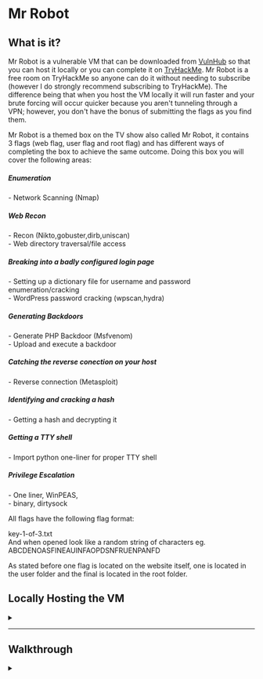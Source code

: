 <H1>Mr Robot</H1>
<p></p>
<H2>What is it?</H2>
<p></p>
Mr Robot is a vulnerable VM that can be downloaded from <a href="https://www.vulnhub.com/entry/mr-robot-1,151/" rel="nofollow">VulnHub</a> so that you can host it locally or you can complete it on <a href="https://tryhackme.com/room/mrrobot" rel="nofollow">TryHackMe</a>. Mr Robot is a free room on TryHackMe so anyone can do it without needing to subscribe (however I do strongly recommend subscribing to TryHackMe). The difference being that when you host the VM locally it will run faster and your brute forcing will occur quicker because you aren't tunneling through a VPN; however, you don't have the bonus of submitting the flags as you find them.
<p></p>
Mr Robot is a themed box on the TV show also called Mr Robot, it contains 3 flags (web flag, user flag and root flag) and has different ways of completing the box to achieve the same outcome. Doing this box you will cover the following areas:
<p></p>
<H5>Enumeration</H5>
- Network Scanning (Nmap)
<H5>Web Recon</H5>
- Recon (Nikto,gobuster,dirb,uniscan)
<br>
- Web directory traversal/file access
<H5>Breaking into a badly configured login page</H5>
- Setting up a dictionary file for username and password enumeration/cracking
<br>
- WordPress password cracking (wpscan,hydra)
<H5>Generating Backdoors</H5>
- Generate PHP Backdoor (Msfvenom)
<br>
- Upload and execute a backdoor
<H5>Catching the reverse conection on your host</H5>
- Reverse connection (Metasploit)
<H5>Identifying and cracking a hash</H5>
- Getting a hash and decrypting it
<H5>Getting a TTY shell</H5>
- Import python one-liner for proper TTY shell
<H5>Privilege Escalation</H5>
- One liner, WinPEAS,
<br>
- binary, dirtysock
<p></p>
All flags have the following flag format:
<p></p>
key-1-of-3.txt
<br>
And when opened look like a random string of characters eg. ABCDENOASFINEAUINFAOPDSNFRUENPANFD
<p></p>
As stated before one flag is located on the website itself, one is located in the user folder and the final is located in the root folder.
<p></p>
<H2>Locally Hosting the VM</H2>
<details>
    <summary></summary>
<p></p>
The first thing you need to do is download the mrRobot.ova file from <a href="https://www.vulnhub.com/entry/mr-robot-1,151/" rel="nofollow">VulnHub</a> (<a href="https://download.vulnhub.com/mrrobot/mrRobot.ova" rel="nofollow">Download link</a>).
<br>
Now that you have the .ova file you need open it in either <a href="https://www.virtualbox.org/" rel="nofollow">Virtual Box</a> or <a href="https://www.vmware.com/au/products/workstation-player.html" rel="nofollow">VMWare</a>.
<p></p>
<div align="center">
<img src="https://github.com/Shadow-Admins/Cyber_Club/blob/2429ae9e3f58140ed5905513114b710f0153067e/Starting_Point/VulnHub/MrRobot/images/open.png"><br>
</div>
<p></p>
This will then direct you to the import screen, give the VM a name and store it in a folder on your system somewhere.
<p></p>
<div align="center">
<img src="https://github.com/Shadow-Admins/Cyber_Club/blob/2429ae9e3f58140ed5905513114b710f0153067e/Starting_Point/VulnHub/MrRobot/images/import.png"><br>
</div>
<p></p>
This will then import the machine and you will be able to see it on the left hand panel once completed, the last thing you need to do is confirm the network settings. Below you can see that I have highlighted the network setting for the VM, it should be Host-only.
<p></p>
<div align="center">
<img src="https://github.com/Shadow-Admins/Cyber_Club/blob/2429ae9e3f58140ed5905513114b710f0153067e/Starting_Point/VulnHub/MrRobot/images/bridged.png"><br>
</div>
<p></p>
If it isn't set as Host-only you can click on the network which will bring you into network settings as displayed below.
<p></p>
<div align="center">
<img src="https://github.com/Shadow-Admins/Cyber_Club/blob/2429ae9e3f58140ed5905513114b710f0153067e/Starting_Point/VulnHub/MrRobot/images/network.png"><br>
</div>
<p></p>
You can now start your Mr Robot VM and let it run, you don't need to do anything further with it.
<p></p>
<div align="center">
<img src="https://github.com/Shadow-Admins/Cyber_Club/blob/2429ae9e3f58140ed5905513114b710f0153067e/Starting_Point/VulnHub/MrRobot/images/logon.png"><br>
</div>
<p></p>
We now need to make some changes to our penetration VM, looking at the settings we can see that there is only one network adapter that is set to NAT.
<p></p>
<div align="center">
<img src="https://github.com/Shadow-Admins/Cyber_Club/blob/17c7433328d45f62ef541af78f404d6556d848be/Starting_Point/VulnHub/MrRobot/images/penbox.png"><br>
</div>
<p></p>
We can add another adapter though the settings to do this right click on the VM name in the left panel.
<p></p>
<div align="center">
<img src="https://github.com/Shadow-Admins/Cyber_Club/blob/17c7433328d45f62ef541af78f404d6556d848be/Starting_Point/VulnHub/MrRobot/images/settings.png"><br>
</div>
<p></p>
Next we need to add another adapter, to do this we click on add at the bottom of the settings screen.
<p></p>
<div align="center">
<img src="https://github.com/Shadow-Admins/Cyber_Club/blob/17c7433328d45f62ef541af78f404d6556d848be/Starting_Point/VulnHub/MrRobot/images/add.png"><br>
</div>
<p></p>
We then click on Network Adapter then click finish.
<p></p>
<div align="center">
<img src="https://github.com/Shadow-Admins/Cyber_Club/blob/17c7433328d45f62ef541af78f404d6556d848be/Starting_Point/VulnHub/MrRobot/images/networkadapter.png"><br>
</div>
<p></p>
We can see that Network Adapter 2 has been created, we need to click on that adapter and select Host-only followed by ok.
<p></p>
<div align="center">
<img src="https://github.com/Shadow-Admins/Cyber_Club/blob/17c7433328d45f62ef541af78f404d6556d848be/Starting_Point/VulnHub/MrRobot/images/adapter2.png"><br>
</div>
<p></p>
Now that we have done this process we can start our penetration VM and begin the challenge. The reason that I do it this way is so that my penetration VM keeps internet connection and has a direct link to the target VM (mrRobot). If we put both VM's on Host-only our penetration VM would lose internet connectivity. 
<br>
We can confirm that the adapter is working by logging into our penetration VM and running the following command:
<p></p>

```
sudo ifconfig
```

<p></p>
Which returns something like this:
<p></p>

```
❯ sudo ifconfig
eth0: flags=4163<UP,BROADCAST,RUNNING,MULTICAST>  mtu 1500
        inet 192.168.191.129  netmask 255.255.255.0  broadcast 192.168.191.255
        inet6 fe80::11ec:b5d:f22:834f  prefixlen 64  scopeid 0x20<link>
        ether 00:0c:29:df:18:d9  txqueuelen 1000  (Ethernet)
        RX packets 24843  bytes 33147054 (31.6 MiB)
        RX errors 0  dropped 0  overruns 0  frame 0
        TX packets 10896  bytes 920671 (899.0 KiB)
        TX errors 0  dropped 0 overruns 0  carrier 0  collisions 0

eth1: flags=4163<UP,BROADCAST,RUNNING,MULTICAST>  mtu 1500
        inet 192.168.125.134  netmask 255.255.255.0  broadcast 192.168.125.255
        inet6 fe80::744b:c7cf:2382:75d3  prefixlen 64  scopeid 0x20<link>
        ether 00:0c:29:df:18:e3  txqueuelen 1000  (Ethernet)
        RX packets 5  bytes 875 (875.0 B)
        RX errors 0  dropped 0  overruns 0  frame 0
        TX packets 34  bytes 2534 (2.4 KiB)
        TX errors 0  dropped 0 overruns 0  carrier 0  collisions 0

lo: flags=73<UP,LOOPBACK,RUNNING>  mtu 65536
        inet 127.0.0.1  netmask 255.0.0.0
        inet6 ::1  prefixlen 128  scopeid 0x10<host>
        loop  txqueuelen 1000  (Local Loopback)
        RX packets 25070  bytes 14986245 (14.2 MiB)
        RX errors 0  dropped 0  overruns 0  frame 0
        TX packets 25070  bytes 14986245 (14.2 MiB)
        TX errors 0  dropped 0 overruns 0  carrier 0  collisions 0

```

<p></p>
We can see that eth1 has been added as interface and it has an ip next to inet.
<p></p>
We can now begin hacking our target machine.
<p></p>
The process is basically identical for Virtual Box however I prefer using VMWare.

</details>


<hr>
<p></p>
<H2>Walkthrough</H2>
<p></p>
<details>
    <summary></summary>
<p></p>
Our first step in this box is to enumerate the network IOT locate the VM. We do this using <kbd>nmap</kbd> however there are some additional flags and steps we use. The command we will run first is:
<p></p>

```
nmap -e eth1 -T5 192.168.125.0/24
```

<p></p>
Looking at this command we used the <kbd>-e</kbd> flag to let nmap know which interface we want to use for the scan, the <kbd>-T5</kbd> flag tells nmap to do the fastest scan possible and the network we scanned against was the network we identified when we ran <kbd>ifconfig</kbd>.
<br>
This command returns:
<p></p>

```
❯ nmap -e eth1 -T5 192.168.125.0/24
Starting Nmap 7.91 ( https://nmap.org ) at 2021-07-08 13:29 AEST
Nmap scan report for 192.168.125.132
Host is up (0.016s latency).
Not shown: 997 filtered ports
PORT    STATE  SERVICE
22/tcp  closed ssh
80/tcp  open   http
443/tcp open   https

Nmap scan report for 192.168.125.134
Host is up (0.035s latency).
Not shown: 999 closed ports
PORT    STATE SERVICE
111/tcp open  rpcbind
```

<p></p>
Looking through the results we can identify our own ip address <kbd>192.168.125.134</kbd> and one other ip <kbd>192.168.125.132</kbd> we can therefore determine that the second ip is our target VM. Time for further enumeration with nmap. This time the command will look like this:
<p></p>

```
sudo nmap -e eth1 -A -vvv --script vuln -oN nmap.txt 192.168.125.132
```

<p></p>
For this command, we use the <kbd>-e</kbd> flag to direct nmap to our desired network interface, ,<kbd>-A</kbd> to run all scripts, <kbd>-vvv</kbd> to give very verbose output, <kbd>--script vuln</kbd> to run the vulnerability script against the machine, this is extremely helpful and does a lot of enumeration for us which we can see in the output, <kbd>-oN nmap.txt</kbd> outputs the scan to a text file se we can refer to it later and finally the ip address we wish to scan.
This command outputs the following:
<p></p>


```
# Nmap 7.91 scan initiated Thu Jul  8 13:41:13 2021 as: nmap -e eth1 -A -vvv --script vuln -oN nmap.txt 192.168.125.132
Nmap scan report for 192.168.125.132
Host is up, received arp-response (0.0019s latency).
Scanned at 2021-07-08 13:41:24 AEST for 94s
Not shown: 997 filtered ports
Reason: 997 no-responses
PORT    STATE  SERVICE  REASON         VERSION
22/tcp  closed ssh      reset ttl 64
80/tcp  open   http     syn-ack ttl 64 Apache httpd
| http-csrf: 
| Spidering limited to: maxdepth=3; maxpagecount=20; withinhost=192.168.125.132
|   Found the following possible CSRF vulnerabilities: 
|     
|     Path: http://192.168.125.132:80/js/BASE_URL+%22/live/%22);this.firstBoot?(this.firstBoot=!1,this.track.omni("Email
|     Form id: 
|     Form action: http://192.168.125.132/
|     
|     Path: http://192.168.125.132:80/js/BASE_URL+%22/live/%22);this.firstBoot?(this.firstBoot=!1,this.track.omni("Email
|     Form id: 
|     Form action: http://192.168.125.132/
|     
|     Path: http://192.168.125.132:80/js/rs;if(s.useForcedLinkTracking||s.bcf){if(!s."+"forcedLinkTrackingTimeout)s.forcedLinkTrackingTimeout=250;setTimeout('if(window.s_c_il)window.s_c_il['+s._in+'].bcr()',s.forcedLinkTrackingTimeout);}else
|     Form id: 
|     Form action: http://192.168.125.132/
|     
|     Path: http://192.168.125.132:80/js/rs;if(s.useForcedLinkTracking||s.bcf){if(!s."+"forcedLinkTrackingTimeout)s.forcedLinkTrackingTimeout=250;setTimeout('if(window.s_c_il)window.s_c_il['+s._in+'].bcr()',s.forcedLinkTrackingTimeout);}else
|     Form id: 
|     Form action: http://192.168.125.132/
|     
|     Path: http://192.168.125.132:80/js/u;c.appendChild(o);'+(n?'o.c=0;o.i=setTimeout(f2,100)':'')+'}}catch(e){o=0}return
|     Form id: 
|     Form action: http://192.168.125.132/
|     
|     Path: http://192.168.125.132:80/js/u;c.appendChild(o);'+(n?'o.c=0;o.i=setTimeout(f2,100)':'')+'}}catch(e){o=0}return
|     Form id: 
|     Form action: http://192.168.125.132/
|     
|     Path: http://192.168.125.132:80/js/vendor/null,this.tags.length=0%7d,t.get=function()%7bif(0==this.tags.length)return
|     Form id: 
|     Form action: http://192.168.125.132/
|     
|     Path: http://192.168.125.132:80/js/vendor/null,this.tags.length=0%7d,t.get=function()%7bif(0==this.tags.length)return
|     Form id: 
|     Form action: http://192.168.125.132/
|     
|     Path: http://192.168.125.132:80/js/BASE_URL+%22/live/
|     Form id: 
|     Form action: http://192.168.125.132/
|     
|     Path: http://192.168.125.132:80/js/BASE_URL+%22/live/
|     Form id: 
|     Form action: http://192.168.125.132/
|     
|     Path: http://192.168.125.132:80/wp-login.php
|     Form id: loginform
|_    Form action: http://192.168.125.132/wp-login.php
|_http-dombased-xss: Couldn't find any DOM based XSS.
| http-enum: 
|   /admin/: Possible admin folder
|   /admin/index.html: Possible admin folder
|   /wp-login.php: Possible admin folder
|   /robots.txt: Robots file
|   /feed/: Wordpress version: 4.3.1
|   /wp-includes/images/rss.png: Wordpress version 2.2 found.
|   /wp-includes/js/jquery/suggest.js: Wordpress version 2.5 found.
|   /wp-includes/images/blank.gif: Wordpress version 2.6 found.
|   /wp-includes/js/comment-reply.js: Wordpress version 2.7 found.
|   /wp-login.php: Wordpress login page.
|   /wp-admin/upgrade.php: Wordpress login page.
|   /readme.html: Interesting, a readme.
|   /0/: Potentially interesting folder
|_  /image/: Potentially interesting folder
|_http-jsonp-detection: Couldn't find any JSONP endpoints.
|_http-litespeed-sourcecode-download: Request with null byte did not work. This web server might not be vulnerable
|_http-server-header: Apache
|_http-stored-xss: Couldn't find any stored XSS vulnerabilities.
443/tcp open   ssl/http syn-ack ttl 64 Apache httpd
| http-csrf: 
| Spidering limited to: maxdepth=3; maxpagecount=20; withinhost=192.168.125.132
|   Found the following possible CSRF vulnerabilities: 
|     
|     Path: https://192.168.125.132:443/js/BASE_URL
|     Form id: 
|     Form action: https://192.168.125.132:443/
|     
|     Path: https://192.168.125.132:443/js/BASE_URL
|     Form id: 
|     Form action: https://192.168.125.132:443/
|     
|     Path: https://192.168.125.132:443/js/vendor/null,this.tags.length=0%7d,t.get=function()%7bif(0==this.tags.length)return
|     Form id: 
|     Form action: https://192.168.125.132:443/
|     
|     Path: https://192.168.125.132:443/js/vendor/null,this.tags.length=0%7d,t.get=function()%7bif(0==this.tags.length)return
|     Form id: 
|     Form action: https://192.168.125.132:443/
|     
|     Path: https://192.168.125.132:443/js/u;c.appendChild(o);'+(n?'o.c=0;o.i=setTimeout(f2,100)':'')+'}}catch(e){o=0}return
|     Form id: 
|     Form action: https://192.168.125.132:443/
|     
|     Path: https://192.168.125.132:443/js/u;c.appendChild(o);'+(n?'o.c=0;o.i=setTimeout(f2,100)':'')+'}}catch(e){o=0}return
|     Form id: 
|     Form action: https://192.168.125.132:443/
|     
|     Path: https://192.168.125.132:443/js/rs;if(s.useForcedLinkTracking||s.bcf){if(!s."
|     Form id: 
|     Form action: https://192.168.125.132:443/
|     
|     Path: https://192.168.125.132:443/js/rs;if(s.useForcedLinkTracking||s.bcf){if(!s."
|     Form id: 
|     Form action: https://192.168.125.132:443/
|     
|     Path: https://192.168.125.132:443/wp-login.php
|     Form id: loginform
|_    Form action: https://192.168.125.132:443/wp-login.php
|_http-dombased-xss: Couldn't find any DOM based XSS.
| http-enum: 
|   /admin/: Possible admin folder
|   /admin/index.html: Possible admin folder
|   /wp-login.php: Possible admin folder
|   /robots.txt: Robots file
|   /feed/: Wordpress version: 4.3.1
|   /wp-includes/images/rss.png: Wordpress version 2.2 found.
|   /wp-includes/js/jquery/suggest.js: Wordpress version 2.5 found.
|   /wp-includes/images/blank.gif: Wordpress version 2.6 found.
|   /wp-includes/js/comment-reply.js: Wordpress version 2.7 found.
|   /wp-login.php: Wordpress login page.
|   /wp-admin/upgrade.php: Wordpress login page.
|   /readme.html: Interesting, a readme.
|   /0/: Potentially interesting folder
|_  /image/: Potentially interesting folder
|_http-jsonp-detection: Couldn't find any JSONP endpoints.
|_http-litespeed-sourcecode-download: Request with null byte did not work. This web server might not be vulnerable
|_http-server-header: Apache
|_http-stored-xss: Couldn't find any stored XSS vulnerabilities.
|_sslv2-drown: 
MAC Address: 00:0C:29:43:37:0E (VMware)
Device type: general purpose
Running: Linux 3.X|4.X
OS CPE: cpe:/o:linux:linux_kernel:3 cpe:/o:linux:linux_kernel:4
OS details: Linux 3.10 - 4.11
TCP/IP fingerprint:
OS:SCAN(V=7.91%E=4%D=7/8%OT=80%CT=22%CU=%PV=Y%DS=1%DC=D%G=N%M=000C29%TM=60E
OS:67442%P=x86_64-pc-linux-gnu)SEQ(SP=105%GCD=1%ISR=108%TI=Z%CI=I%II=I%TS=8
OS:)OPS(O1=M5B4ST11NW7%O2=M5B4ST11NW7%O3=M5B4NNT11NW7%O4=M5B4ST11NW7%O5=M5B
OS:4ST11NW7%O6=M5B4ST11)WIN(W1=7120%W2=7120%W3=7120%W4=7120%W5=7120%W6=7120
OS:)ECN(R=Y%DF=Y%TG=40%W=7210%O=M5B4NNSNW7%CC=Y%Q=)T1(R=Y%DF=Y%TG=40%S=O%A=
OS:S+%F=AS%RD=0%Q=)T2(R=N)T3(R=N)T4(R=Y%DF=Y%TG=40%W=0%S=A%A=Z%F=R%O=%RD=0%
OS:Q=)T5(R=Y%DF=Y%TG=40%W=0%S=Z%A=S+%F=AR%O=%RD=0%Q=)T6(R=Y%DF=Y%TG=40%W=0%
OS:S=A%A=Z%F=R%O=%RD=0%Q=)T7(R=N)U1(R=N)IE(R=Y%DFI=N%TG=40%CD=S)

Uptime guess: 0.072 days (since Thu Jul  8 11:59:55 2021)
Network Distance: 1 hop
TCP Sequence Prediction: Difficulty=261 (Good luck!)
IP ID Sequence Generation: All zeros

TRACEROUTE
HOP RTT     ADDRESS
1   1.89 ms 192.168.125.132

Read data files from: /usr/bin/../share/nmap
OS and Service detection performed. Please report any incorrect results at https://nmap.org/submit/ .
# Nmap done at Thu Jul  8 13:42:58 2021 -- 1 IP address (1 host up) scanned in 105.32 seconds
```

<p></p>
Looking through the results we can see a lot of interesting information and a lot of enumeration that has been done for us just by using the vuln script.
<br>
We can see there are 3 ports, 22 (ssh), 80 (http), 443 (https).
<br>
The http enumeration is also extremely helpful as it has carried out the job of gobuster or dirb.
<p></p>

```
| http-enum: 
|   /admin/: Possible admin folder
|   /admin/index.html: Possible admin folder
|   /wp-login.php: Possible admin folder
|   /robots.txt: Robots file
|   /feed/: Wordpress version: 4.3.1
|   /wp-includes/images/rss.png: Wordpress version 2.2 found.
|   /wp-includes/js/jquery/suggest.js: Wordpress version 2.5 found.
|   /wp-includes/images/blank.gif: Wordpress version 2.6 found.
|   /wp-includes/js/comment-reply.js: Wordpress version 2.7 found.
|   /wp-login.php: Wordpress login page.
|   /wp-admin/upgrade.php: Wordpress login page.
|   /readme.html: Interesting, a readme.
|   /0/: Potentially interesting folder
|_  /image/: Potentially interesting folder
```

<p></p>
From this output we can see our website enumeration is done and we can see that there are a couple of files and a wordpress hosted.
<p></p>
Since we ran the script to do enumeration for us we don't need to carry out any further enumeration ie. gobuster, dirb, uniscan however I will include them for your information below.
<p></p>



<details>
    <summary>Enumeration</summary>
<p></p>

<details>
    <summary>uniscan</summary>
<p></p>
Uniscan is a default scanner that comes with ParrotOS and kali, it has a very simple GUI interface:
<p></p>
<div align="center">
<img src="https://github.com/Shadow-Admins/Cyber_Club/blob/acd6c27914258430c5418614a4129b71f690d48d/Starting_Point/VulnHub/MrRobot/images/uniscan.png"><br>
</div>
<p></p>
You can see that i have imputed the target ip address and selected the following options:
<br>
- Check Directory
<br>
- Check Files
<br>
- Check /robots.txt
<br>
- Dynamic tests
<br>
- Static tests
<br>
- Web Fingerprint
<br>
- Server Fingerprint
<p></p>
Uniscan creates a .html report in /usr/share/uniscan/reports/IPADDRESS.html
<p></p>
You can view this report by running:
<p></p>

```
firefox /usr/share/uniscan/reports/192.168.125.132 &
```

<p></p>
My report looks like <a href="https://github.com/Shadow-Admins/Cyber_Club/blob/main/Starting_Point/VulnHub/MrRobot/files/192.168.125.132.html" rel="nofollow">this</a>.
To see it correctly you would need to copy the code into a .html file then open it with firefox.
The report information is:

```
####################################
# Uniscan project                  #
# http://uniscan.sourceforge.net/  #
####################################
V. 6.3


Scan date: 8-7-2021 14:58:19
===================================================================================================
| Domain: http://192.168.125.132/
| Server: Apache
| IP: 192.168.125.132
===================================================================================================
===================================================================================================
| Looking for Drupal plugins/modules
| 
===================================================================================================
| WEB SERVICES
| 
===================================================================================================
| FAVICON.ICO
| 
| Web service Found (favicon.ico): Zero byte favicon
===================================================================================================
| ERROR INFORMATION
| 
|          Page not found | user&#039;s Blog!    Skip to content    user&#039;s Blog! Just another WordPress site Menu and widgets         Search for:    Recent CommentsArchives  Categories No categories Meta Log in Entries RSS Comments RSS WordPress.org          Oops! That page can&rsquo;t be found.   It looks like nothing was found at this location. Maybe try a search?   Search for:           Proudly powered by WordPress   
|  400 Bad Request Bad Request Your browser sent a request that this server could not understand. 
===================================================================================================
| TYPE ERROR
| 
===================================================================================================
| SERVER MOBILE
| 
===================================================================================================
| LANGUAGE
| 
===================================================================================================
| INTERESTING STRINGS IN HTML
| 
===================================================================================================
| WHOIS
| 
| 
| 
| #
| 
| # ARIN WHOIS data and services are subject to the Terms of Use
| 
| # available at: https://www.arin.net/resources/registry/whois/tou/
| 
| #
| 
| # If you see inaccuracies in the results, please report at
| 
| # https://www.arin.net/resources/registry/whois/inaccuracy_reporting/
| 
| #
| 
| # Copyright 1997-2021, American Registry for Internet Numbers, Ltd.
| 
| #
| 
| 
| 
| 
| 
| NetRange:       192.168.0.0 - 192.168.255.255
| 
| CIDR:           192.168.0.0/16
| 
| NetName:        PRIVATE-ADDRESS-CBLK-RFC1918-IANA-RESERVED
| 
| NetHandle:      NET-192-168-0-0-1
| 
| Parent:         NET192 (NET-192-0-0-0-0)
| 
| NetType:        IANA Special Use
| 
| OriginAS:       
| 
| Organization:   Internet Assigned Numbers Authority (IANA)
| 
| RegDate:        1994-03-15
| 
| Updated:        2013-08-30
| 
| Comment:        These addresses are in use by many millions of independently operated networks, which might be as small as a single computer connected to a home gateway, and are automatically configured in hundreds of millions of devices.  They are only intended for use within a private context  and traffic that needs to cross the Internet will need to use a different, unique address.
| 
| Comment:        
| 
| Comment:        These addresses can be used by anyone without any need to coordinate with IANA or an Internet registry.  The traffic from these addresses does not come from ICANN or IANA.  We are not the source of activity you may see on logs or in e-mail records.  Please refer to http://www.iana.org/abuse/answers
| 
| Comment:        
| 
| Comment:        These addresses were assigned by the IETF, the organization that develops Internet protocols, in the Best Current Practice document, RFC 1918 which can be found at:
| 
| Comment:        http://datatracker.ietf.org/doc/rfc1918
| 
| Ref:            https://rdap.arin.net/registry/ip/192.168.0.0
| 
| 
| 
| 
| 
| 
| 
| OrgName:        Internet Assigned Numbers Authority
| 
| OrgId:          IANA
| 
| Address:        12025 Waterfront Drive
| 
| Address:        Suite 300
| 
| City:           Los Angeles
| 
| StateProv:      CA
| 
| PostalCode:     90292
| 
| Country:        US
| 
| RegDate:        
| 
| Updated:        2012-08-31
| 
| Ref:            https://rdap.arin.net/registry/entity/IANA
| 
| 
| 
| 
| 
| OrgAbuseHandle: IANA-IP-ARIN
| 
| OrgAbuseName:   ICANN
| 
| OrgAbusePhone:  +1-310-301-5820 
| 
| OrgAbuseEmail:  abuse@iana.org
| 
| OrgAbuseRef:    https://rdap.arin.net/registry/entity/IANA-IP-ARIN
| 
| 
| 
| OrgTechHandle: IANA-IP-ARIN
| 
| OrgTechName:   ICANN
| 
| OrgTechPhone:  +1-310-301-5820 
| 
| OrgTechEmail:  abuse@iana.org
| 
| OrgTechRef:    https://rdap.arin.net/registry/entity/IANA-IP-ARIN
| 
| 
| 
| 
| 
| #
| 
| # ARIN WHOIS data and services are subject to the Terms of Use
| 
| # available at: https://www.arin.net/resources/registry/whois/tou/
| 
| #
| 
| # If you see inaccuracies in the results, please report at
| 
| # https://www.arin.net/resources/registry/whois/inaccuracy_reporting/
| 
| #
| 
| # Copyright 1997-2021, American Registry for Internet Numbers, Ltd.
| 
| #
| 
| 
| 
===================================================================================================
| BANNER GRABBING: 
===================================================================================================
===================================================================================================
| PING
| 
| PING 192.168.125.132 (192.168.125.132) 56(84) bytes of data.
| 64 bytes from 192.168.125.132: icmp_seq=1 ttl=64 time=0.313 ms
| 64 bytes from 192.168.125.132: icmp_seq=2 ttl=64 time=1.24 ms
| 64 bytes from 192.168.125.132: icmp_seq=3 ttl=64 time=0.346 ms
| 64 bytes from 192.168.125.132: icmp_seq=4 ttl=64 time=0.420 ms
| 
| --- 192.168.125.132 ping statistics ---
| 4 packets transmitted, 4 received, 0% packet loss, time 3036ms
| rtt min/avg/max/mdev = 0.313/0.580/1.242/0.384 ms
===================================================================================================
| TRACEROUTE
| 
| traceroute to 192.168.125.132 (192.168.125.132), 30 hops max, 60 byte packets
|  1  * * *
|  2  * * *
|  3  * * *
|  4  * * *
|  5  * * *
|  6  * * *
|  7  * * *
|  8  * * *
|  9  * * *
| 10  * * *
| 11  * * *
| 12  * * *
| 13  * * *
| 14  * * *
| 15  * * *
| 16  * * *
| 17  * * *
| 18  * * *
| 19  * * *
| 20  * * *
| 21  * * *
| 22  * * *
| 23  * * *
| 24  * * *
| 25  * * *
| 26  * * *
| 27  * * *
| 28  * * *
| 29  * * *
| 30  * * *
===================================================================================================
| NSLOOKUP
| 
| Server:		192.168.191.2
| Address:	192.168.191.2#53
| 
| ** server can't find 132.125.168.192.in-addr.arpa: NXDOMAIN
===================================================================================================
| NMAP
| 
| Starting Nmap 7.91 ( https://nmap.org ) at 2021-07-08 14:58 AEST
| NSE: Loaded 153 scripts for scanning.
| NSE: Script Pre-scanning.
| Initiating NSE at 14:58
| Completed NSE at 14:58, 0.00s elapsed
| Initiating NSE at 14:58
| Completed NSE at 14:58, 0.00s elapsed
| Initiating NSE at 14:58
| Completed NSE at 14:58, 0.00s elapsed
| Initiating ARP Ping Scan at 14:58
| Scanning 192.168.125.132 [1 port]
| Completed ARP Ping Scan at 14:58, 0.07s elapsed (1 total hosts)
| Initiating Parallel DNS resolution of 1 host. at 14:58
| Completed Parallel DNS resolution of 1 host. at 14:59, 6.53s elapsed
| Initiating SYN Stealth Scan at 14:59
| Scanning 192.168.125.132 [1000 ports]
| Discovered open port 443/tcp on 192.168.125.132
| Discovered open port 80/tcp on 192.168.125.132
| Completed SYN Stealth Scan at 14:59, 4.59s elapsed (1000 total ports)
| Initiating Service scan at 14:59
| Scanning 2 services on 192.168.125.132
| Completed Service scan at 14:59, 12.03s elapsed (2 services on 1 host)
| Initiating OS detection (try #1) against 192.168.125.132
| NSE: Script scanning 192.168.125.132.
| Initiating NSE at 14:59
| Completed NSE at 14:59, 0.26s elapsed
| Initiating NSE at 14:59
| Completed NSE at 14:59, 0.04s elapsed
| Initiating NSE at 14:59
| Completed NSE at 14:59, 0.00s elapsed
| Nmap scan report for 192.168.125.132
| Host is up (0.0017s latency).
| Not shown: 997 filtered ports
| PORT    STATE  SERVICE  VERSION
| 22/tcp  closed ssh
| 80/tcp  open   http     Apache httpd
| |_http-favicon: Unknown favicon MD5: D41D8CD98F00B204E9800998ECF8427E
| | http-methods: 
| |_  Supported Methods: GET HEAD POST OPTIONS
| |_http-server-header: Apache
| |_http-title: Site doesn't have a title (text/html).
| 443/tcp open   ssl/http Apache httpd
| |_http-favicon: Unknown favicon MD5: D41D8CD98F00B204E9800998ECF8427E
| | http-methods: 
| |_  Supported Methods: GET HEAD POST OPTIONS
| |_http-server-header: Apache
| |_http-title: Site doesn't have a title (text/html).
| | ssl-cert: Subject: commonName=www.example.com
| | Issuer: commonName=www.example.com
| | Public Key type: rsa
| | Public Key bits: 1024
| | Signature Algorithm: sha1WithRSAEncryption
| | Not valid before: 2015-09-16T10:45:03
| | Not valid after:  2025-09-13T10:45:03
| | MD5:   3c16 3b19 87c3 42ad 6634 c1c9 d0aa fb97
| |_SHA-1: ef0c 5fa5 931a 09a5 687c a2c2 80c4 c792 07ce f71b
| MAC Address: 00:0C:29:43:37:0E (VMware)
| Device type: general purpose
| Running: Linux 3.X|4.X
| OS CPE: cpe:/o:linux:linux_kernel:3 cpe:/o:linux:linux_kernel:4
| OS details: Linux 3.10 - 4.11
| Uptime guess: 0.126 days (since Thu Jul  8 11:58:29 2021)
| Network Distance: 1 hop
| TCP Sequence Prediction: Difficulty=254 (Good luck!)
| IP ID Sequence Generation: All zeros
| 
| TRACEROUTE
| HOP RTT     ADDRESS
| 1   1.75 ms 192.168.125.132
| 
| NSE: Script Post-scanning.
| Initiating NSE at 14:59
| Completed NSE at 14:59, 0.00s elapsed
| Initiating NSE at 14:59
| Completed NSE at 14:59, 0.00s elapsed
| Initiating NSE at 14:59
| Completed NSE at 14:59, 0.00s elapsed
| Read data files from: /usr/bin/../share/nmap
| OS and Service detection performed. Please report any incorrect results at https://nmap.org/submit/ .
| Nmap done: 1 IP address (1 host up) scanned in 25.52 seconds
|            Raw packets sent: 2029 (90.970KB) | Rcvd: 19 (1.130KB)
===================================================================================================
|
| Directory check:
| [+] CODE: 200 URL: http://192.168.125.132/Image/
| [+] CODE: 200 URL: http://192.168.125.132/admin/
| [+] CODE: 200 URL: http://192.168.125.132/feed/
| [+] CODE: 200 URL: http://192.168.125.132/image/
| [+] CODE: 200 URL: http://192.168.125.132/login/
| [+] CODE: 200 URL: http://192.168.125.132/rss/
| [+] CODE: 200 URL: http://192.168.125.132/wp-login/
| [+] CODE: 200 URL: http://192.168.125.132/wp-admin/
===================================================================================================
|                                                                                                   
| File check:
| [+] CODE: 200 URL: http://192.168.125.132/admin/index.html
| [+] CODE: 200 URL: http://192.168.125.132/admin/index.php
| [+] CODE: 200 URL: http://192.168.125.132/favicon.ico
| [+] CODE: 200 URL: http://192.168.125.132/index.html
| [+] CODE: 200 URL: http://192.168.125.132/index.html%20
| [+] CODE: 200 URL: http://192.168.125.132/index.php
| [+] CODE: 200 URL: http://192.168.125.132/license.txt
| [+] CODE: 200 URL: http://192.168.125.132/readme
| [+] CODE: 200 URL: http://192.168.125.132/readme.html
| [+] CODE: 200 URL: http://192.168.125.132/robots.txt
| [+] CODE: 200 URL: http://192.168.125.132/search/htx/sqlqhit.asp
| [+] CODE: 200 URL: http://192.168.125.132/search/sqlqhit.asp
| [+] CODE: 200 URL: http://192.168.125.132/search/htx/SQLQHit.asp
| [+] CODE: 200 URL: http://192.168.125.132/search/SQLQHit.asp
| [+] CODE: 200 URL: http://192.168.125.132/sitemap.xml
===================================================================================================
|
| Check robots.txt:
|
| Check sitemap.xml:
===================================================================================================
|
| Crawler Started:
| Plugin name: FCKeditor upload test v.1 Loaded.
| Plugin name: Timthumb <= 1.32 vulnerability v.1 Loaded.
| Plugin name: Upload Form Detect v.1.1 Loaded.
| Plugin name: Code Disclosure v.1.1 Loaded.
| Plugin name: E-mail Detection v.1.1 Loaded.
| Plugin name: External Host Detect v.1.2 Loaded.
| Plugin name: phpinfo() Disclosure v.1 Loaded.
| Plugin name: Web Backdoor Disclosure v.1.1 Loaded.
| [+] Crawling finished, 53 URL's found!
|
| FCKeditor File Upload:
|
| Timthumb:
|
| File Upload Forms:
|
| Source Code Disclosure:
|
| E-mails:
|
| External hosts:
| [+] External Host Found: http://gmpg.org
| [+] External Host Found: https://wordpress.org
| [+] External Host Found: http://browsehappy.com
|
| PHPinfo() Disclosure:
|
| Web Backdoors:
|
| Ignored Files: 
| http://192.168.125.132/wp-includes/js/comment-reply.min.js?ver=4.3.1
| http://192.168.125.132/wp-includes/js/jquery/jquery-migrate.min.js?ver=1.2.1
| http://192.168.125.132/wp-content/themes/twentyfifteen/js/skip-link-focus-fix.js?ver=20141010
| http://192.168.125.132/wp-content/themes/twentyfifteen/css/ie7.css?ver=20141010
| http://192.168.125.132/wp-content/themes/twentyfifteen/css/ie.css?ver=20141010
| http://192.168.125.132/wp-admin/css/login.min.css?ver=4.3.1
| http://192.168.125.132/wp-includes/js/jquery/jquery.js?ver=1.11.3
| http://192.168.125.132/wp-content/themes/twentyfifteen/js/functions.js?ver=20150330
| http://192.168.125.132/wp-content/themes/twentyfifteen/js/keyboard-image-navigation.js?ver=20141010
| http://192.168.125.132/wp-includes/wlwmanifest.xml
===================================================================================================
| Dynamic tests:
| Plugin name: Learning New Directories v.1.2 Loaded.
| Plugin name: FCKedior tests v.1.1 Loaded.
| Plugin name: Timthumb <= 1.32 vulnerability v.1 Loaded.
| Plugin name: Find Backup Files v.1.2 Loaded.
| Plugin name: Blind SQL-injection tests v.1.3 Loaded.
| Plugin name: Local File Include tests v.1.1 Loaded.
| Plugin name: PHP CGI Argument Injection v.1.1 Loaded.
| Plugin name: Remote Command Execution tests v.1.1 Loaded.
| Plugin name: Remote File Include tests v.1.2 Loaded.
| Plugin name: SQL-injection tests v.1.2 Loaded.
| Plugin name: Cross-Site Scripting tests v.1.2 Loaded.
| Plugin name: Web Shell Finder v.1.3 Loaded.
| [+] 1 New directories added
|                                                                                                   
|                                                                                                   
| FCKeditor tests:
|                                                                                                   
|                                                                                                   
| Timthumb < 1.33 vulnerability:
|                                                                                                   
|                                                                                                   
| Backup Files:
|                                                                                                   
|                                                                                                   
| Blind SQL Injection:
|                                                                                                   
|                                                                                                   
| Local File Include:
|                                                                                                   
|                                                                                                   
| PHP CGI Argument Injection:
|                                                                                                   
|                                                                                                   
| Remote Command Execution:
|                                                                                                   
|                                                                                                   
| Remote File Include:
|                                                                                                   
|                                                                                                   
| SQL Injection:
|                                                                                                   
|                                                                                                   
| Cross-Site Scripting (XSS):
|                                                                                                   
|                                                                                                   
| Web Shell Finder:
===================================================================================================
| Static tests:
| Plugin name: Local File Include tests v.1.1 Loaded.
| Plugin name: Remote Command Execution tests v.1.1 Loaded.
| Plugin name: Remote File Include tests v.1.1 Loaded.
|                                                                                                   
|                                                                                                   
| Local File Include:
|                                                                                                   
|                                                                                                   
| Remote Command Execution:
|                                                                                                   
|                                                                                                   
| Remote File Include:
===================================================================================================
Scan end date: 8-7-2021 15:2:46



HTML report saved in: report/192.168.125.132.html
```

<p></p>
Above is the log file view which can be accessed through the uniscan GUI.
Some interesting parts are:
<p></p>

```
===================================================================================================
|
| Directory check:
| [+] CODE: 200 URL: http://192.168.125.132/Image/
| [+] CODE: 200 URL: http://192.168.125.132/admin/
| [+] CODE: 200 URL: http://192.168.125.132/feed/
| [+] CODE: 200 URL: http://192.168.125.132/image/
| [+] CODE: 200 URL: http://192.168.125.132/login/
| [+] CODE: 200 URL: http://192.168.125.132/rss/
| [+] CODE: 200 URL: http://192.168.125.132/wp-login/
| [+] CODE: 200 URL: http://192.168.125.132/wp-admin/
===================================================================================================
|                                                                                                   
| File check:
| [+] CODE: 200 URL: http://192.168.125.132/admin/index.html
| [+] CODE: 200 URL: http://192.168.125.132/admin/index.php
| [+] CODE: 200 URL: http://192.168.125.132/favicon.ico
| [+] CODE: 200 URL: http://192.168.125.132/index.html
| [+] CODE: 200 URL: http://192.168.125.132/index.html%20
| [+] CODE: 200 URL: http://192.168.125.132/index.php
| [+] CODE: 200 URL: http://192.168.125.132/license.txt
| [+] CODE: 200 URL: http://192.168.125.132/readme
| [+] CODE: 200 URL: http://192.168.125.132/readme.html
| [+] CODE: 200 URL: http://192.168.125.132/robots.txt
| [+] CODE: 200 URL: http://192.168.125.132/search/htx/sqlqhit.asp
| [+] CODE: 200 URL: http://192.168.125.132/search/sqlqhit.asp
| [+] CODE: 200 URL: http://192.168.125.132/search/htx/SQLQHit.asp
| [+] CODE: 200 URL: http://192.168.125.132/search/SQLQHit.asp
| [+] CODE: 200 URL: http://192.168.125.132/sitemap.xml
===================================================================================================
| 
| Ignored Files: 
| http://192.168.125.132/wp-includes/js/comment-reply.min.js?ver=4.3.1
| http://192.168.125.132/wp-includes/js/jquery/jquery-migrate.min.js?ver=1.2.1
| http://192.168.125.132/wp-content/themes/twentyfifteen/js/skip-link-focus-fix.js?ver=20141010
| http://192.168.125.132/wp-content/themes/twentyfifteen/css/ie7.css?ver=20141010
| http://192.168.125.132/wp-content/themes/twentyfifteen/css/ie.css?ver=20141010
| http://192.168.125.132/wp-admin/css/login.min.css?ver=4.3.1
| http://192.168.125.132/wp-includes/js/jquery/jquery.js?ver=1.11.3
| http://192.168.125.132/wp-content/themes/twentyfifteen/js/functions.js?ver=20150330
| http://192.168.125.132/wp-content/themes/twentyfifteen/js/keyboard-image-navigation.js?ver=20141010
| http://192.168.125.132/wp-includes/wlwmanifest.xml
===================================================================================================
```

<p></p>
Here we can see a list of directories, files and ignored files. Again, all of this information will help us when it comes to looking at the website.
<p></p>
</details>
<p></p>
<details>
    <summary>gobuster</summary>
<p></p>
Gobuster is another prepackaged program which can be used for many things bellow is the help file.
<p></p>

```
❯ gobuster -h
Usage:
  gobuster [command]

Available Commands:
  dir         Uses directory/file enumeration mode
  dns         Uses DNS subdomain enumeration mode
  fuzz        Uses fuzzing mode
  help        Help about any command
  s3          Uses aws bucket enumeration mode
  version     shows the current version
  vhost       Uses VHOST enumeration mode

Flags:
      --delay duration    Time each thread waits between requests (e.g. 1500ms)
  -h, --help              help for gobuster
      --no-error          Don't display errors
  -z, --no-progress       Don't display progress
  -o, --output string     Output file to write results to (defaults to stdout)
  -p, --pattern string    File containing replacement patterns
  -q, --quiet             Don't print the banner and other noise
  -t, --threads int       Number of concurrent threads (default 10)
  -v, --verbose           Verbose output (errors)
  -w, --wordlist string   Path to the wordlist

Use "gobuster [command] --help" for more information about a command.
```

<p></p>
For this situation we are going to use the <kbd>dir</kbd> command to enumerate directories and files, the command looks like this:
<p></p>

```
gobuster dir -u http://192.168.125.132 -w /usr/share/wordlists/SecLists/Discovery/Web-Content/raft-large-files.txt
```

<p></p>
In this command u can see we use the <kbd>dir</kbd> command followed by the <kbd>-u</kbd> command to point gobuster at the url, we then use the <kbd>-w</kbd> command to point gobuster to our desired wordlist. Here you can see I have used the raft-large-files.txt wordlist from <a href="https://github.com/danielmiessler/SecLists" rel="nofollow">SecLists</a>. (I strongly recommend downloading this git it contains tons of wordlists that can be used for multiple things)
<p></p>
This command outputs this:
<p></p>

```
❯ gobuster dir -u http://192.168.125.132 -w /usr/share/wordlists/SecLists/Discovery/Web-Content/raft-large-files.txt
===============================================================
Gobuster v3.1.0
by OJ Reeves (@TheColonial) & Christian Mehlmauer (@firefart)
===============================================================
[+] Url:                     http://192.168.125.132
[+] Method:                  GET
[+] Threads:                 10
[+] Wordlist:                /usr/share/wordlists/SecLists/Discovery/Web-Content/raft-large-files.txt
[+] Negative Status codes:   404
[+] User Agent:              gobuster/3.1.0
[+] Timeout:                 10s
===============================================================
2021/07/08 15:31:07 Starting gobuster in directory enumeration mode
===============================================================
/xmlrpc.php           (Status: 405) [Size: 42]
/index.php            (Status: 301) [Size: 0] [--> http://192.168.125.132/]
/wp-login.php         (Status: 200) [Size: 2685]                           
/wp-register.php      (Status: 301) [Size: 0] [--> http://192.168.125.132/wp-login.php?action=register]
/index.html           (Status: 200) [Size: 1188]                                                       
/favicon.ico          (Status: 200) [Size: 0]                                                          
/readme.html          (Status: 200) [Size: 64]                                                         
/.htaccess            (Status: 403) [Size: 218]                                                        
/license.txt          (Status: 200) [Size: 309]                                                        
/robots.txt           (Status: 200) [Size: 41]                                                         
/wp-commentsrss2.php  (Status: 301) [Size: 0] [--> http://192.168.125.132/comments/feed/]              
/wp-config.php        (Status: 200) [Size: 0]                                                          
/sitemap.xml          (Status: 200) [Size: 0]                                                          
/.                    (Status: 200) [Size: 1188]                                                       
/wp-settings.php      (Status: 500) [Size: 0]                                                          
/wp-app.php           (Status: 403) [Size: 0]                                                          
/wp-rss.php           (Status: 301) [Size: 0] [--> http://192.168.125.132/feed/]                       
/wp-rss2.php          (Status: 301) [Size: 0] [--> http://192.168.125.132/feed/]                       
/wp-cron.php          (Status: 200) [Size: 0]                                                          
/wp-rdf.php           (Status: 301) [Size: 0] [--> http://192.168.125.132/feed/rdf/]                   
/wp-atom.php          (Status: 301) [Size: 0] [--> http://192.168.125.132/feed/atom/]                  
/wp-feed.php          (Status: 301) [Size: 0] [--> http://192.168.125.132/feed/]                       
/wp-links-opml.php    (Status: 200) [Size: 227]                                                        
/.html                (Status: 403) [Size: 214]                                                        
/sitemap.xml.gz       (Status: 200) [Size: 0]                                                          
/wp-load.php          (Status: 200) [Size: 0]                                                          
/wp-signup.php        (Status: 302) [Size: 0] [--> http://192.168.125.132/wp-login.php?action=register]
/wp-activate.php      (Status: 302) [Size: 0] [--> http://192.168.125.132/wp-login.php?action=register]
/.htpasswd            (Status: 403) [Size: 218]                                                        
/.htm                 (Status: 403) [Size: 213]                                                        
/.htpasswds           (Status: 403) [Size: 219]                                                        
Progress: 2110 / 37043 (5.70%)                                                                        [ERROR] 2021/07/08 15:31:19 [!] Get "http://192.168.125.132/wp-mail.php": context deadline exceeded (Client.Timeout exceeded while awaiting headers)
/.htgroup             (Status: 403) [Size: 217]                                                        
/.htaccess.bak        (Status: 403) [Size: 222]                                                        
/.htuser              (Status: 403) [Size: 216]                                                        
/.ht                  (Status: 403) [Size: 212]                                                        
/.htc                 (Status: 403) [Size: 213]                                                        
/.htaccess.old        (Status: 403) [Size: 222]                                                        
/.htacess             (Status: 403) [Size: 217]                                                        
Progress: 25362 / 37043 (68.47%)                                                                      [ERROR] 2021/07/08 15:34:13 [!] parse "http://192.168.125.132/directory\t\te.g.": net/url: invalid control character in URL
                                                                                                       
===============================================================
2021/07/08 15:36:00 Finished
===============================================================
```

<p></p>
The above output shows us the files and directories.
</details>





</details>







</details>